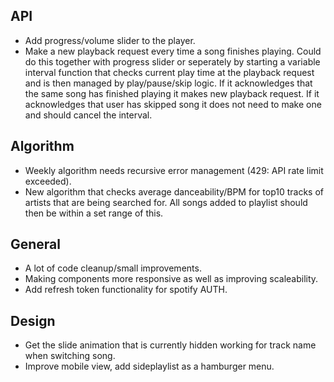 ## API
- Add progress/volume slider to the player.
- Make a new playback request every time a song finishes playing.
Could do this together with progress slider or seperately by starting a variable interval function that
checks current play time at the playback request and is then managed by play/pause/skip logic.
If it acknowledges that the same song has finished playing it makes new playback request.
If it acknowledges that user has skipped song it does not need to make one and should cancel the interval. 

## Algorithm
- Weekly algorithm needs recursive error management (429: API rate limit exceeded).
- New algorithm that checks average danceability/BPM for top10 tracks of artists that are being searched for.
All songs added to playlist should then be within a set range of this.

## General
- A lot of code cleanup/small improvements.
- Making components more responsive as well as improving scaleability.
- Add refresh token functionality for spotify AUTH.

## Design
- Get the slide animation that is currently hidden working for track name when switching song.
- Improve mobile view, add sideplaylist as a hamburger menu.